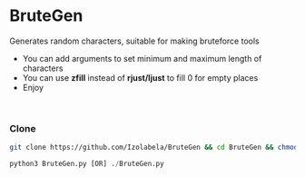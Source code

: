 # BruteGen
Generates random characters, suitable for making bruteforce tools

+ You can add arguments to set minimum and maximum length of characters
+ You can use **zfill** instead of **rjust/ljust** to fill 0 for empty places
+ Enjoy

<br>

### Clone
```bash 
git clone https://github.com/Izolabela/BruteGen && cd BruteGen && chmod +x BruteGen.py
```
```python
python3 BruteGen.py [OR] ./BruteGen.py
```
